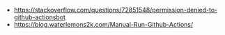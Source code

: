 - https://stackoverflow.com/questions/72851548/permission-denied-to-github-actionsbot
- https://blog.waterlemons2k.com/Manual-Run-Github-Actions/
